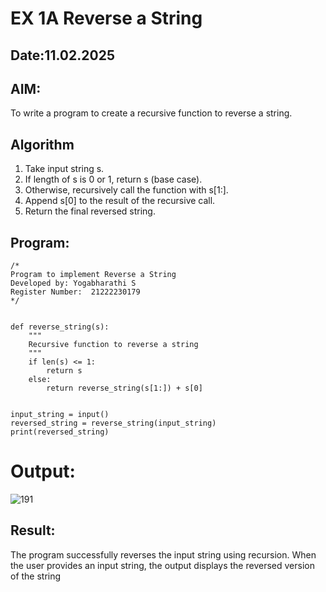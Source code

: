 # EX 1A Reverse a String
## Date:11.02.2025
## AIM:
To write a program to create a recursive function to reverse a string.

## Algorithm
1. Take input string s.
2. If length of s is 0 or 1, return s (base case).
3. Otherwise, recursively call the function with s[1:].
4. Append s[0] to the result of the recursive call.
5. Return the final reversed string.

## Program:
```
/*
Program to implement Reverse a String
Developed by: Yogabharathi S
Register Number:  21222230179
*/
```
```

def reverse_string(s):
    """
    Recursive function to reverse a string
    """
    if len(s) <= 1:  
        return s
    else:
        return reverse_string(s[1:]) + s[0]  


input_string = input()
reversed_string = reverse_string(input_string)
print(reversed_string) 
```

# Output:
![191](https://github.com/user-attachments/assets/08382943-fb48-4045-b23d-bc428af5cd2f)

## Result:
The program successfully reverses the input string using recursion. When the user provides an input string, the output displays the reversed version of the string
